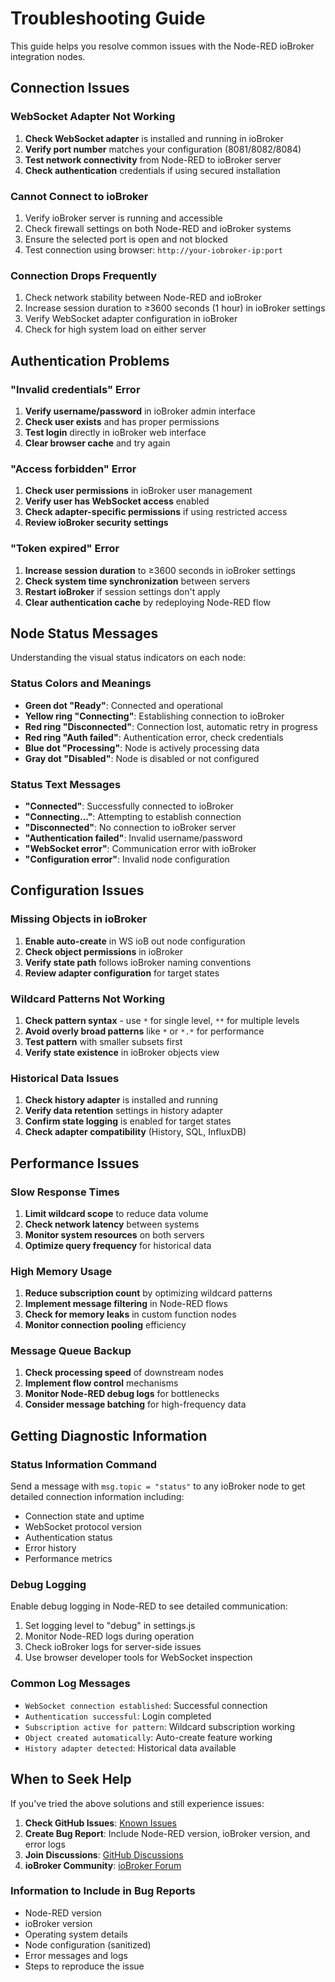 # Troubleshooting Guide

This guide helps you resolve common issues with the Node-RED ioBroker integration nodes.

## Connection Issues

### WebSocket Adapter Not Working
1. **Check WebSocket adapter** is installed and running in ioBroker
2. **Verify port number** matches your configuration (8081/8082/8084)
3. **Test network connectivity** from Node-RED to ioBroker server
4. **Check authentication** credentials if using secured installation

### Cannot Connect to ioBroker
1. Verify ioBroker server is running and accessible
2. Check firewall settings on both Node-RED and ioBroker systems
3. Ensure the selected port is open and not blocked
4. Test connection using browser: `http://your-iobroker-ip:port`

### Connection Drops Frequently
1. Check network stability between Node-RED and ioBroker
2. Increase session duration to ≥3600 seconds (1 hour) in ioBroker settings
3. Verify WebSocket adapter configuration in ioBroker
4. Check for high system load on either server

## Authentication Problems

### "Invalid credentials" Error
1. **Verify username/password** in ioBroker admin interface
2. **Check user exists** and has proper permissions
3. **Test login** directly in ioBroker web interface
4. **Clear browser cache** and try again

### "Access forbidden" Error
1. **Check user permissions** in ioBroker user management
2. **Verify user has WebSocket access** enabled
3. **Check adapter-specific permissions** if using restricted access
4. **Review ioBroker security settings**

### "Token expired" Error
1. **Increase session duration** to ≥3600 seconds in ioBroker settings
2. **Check system time synchronization** between servers
3. **Restart ioBroker** if session settings don't apply
4. **Clear authentication cache** by redeploying Node-RED flow

## Node Status Messages

Understanding the visual status indicators on each node:

### Status Colors and Meanings
- **Green dot "Ready"**: Connected and operational
- **Yellow ring "Connecting"**: Establishing connection to ioBroker
- **Red ring "Disconnected"**: Connection lost, automatic retry in progress
- **Red ring "Auth failed"**: Authentication error, check credentials
- **Blue dot "Processing"**: Node is actively processing data
- **Gray dot "Disabled"**: Node is disabled or not configured

### Status Text Messages
- **"Connected"**: Successfully connected to ioBroker
- **"Connecting..."**: Attempting to establish connection
- **"Disconnected"**: No connection to ioBroker server
- **"Authentication failed"**: Invalid username/password
- **"WebSocket error"**: Communication error with ioBroker
- **"Configuration error"**: Invalid node configuration

## Configuration Issues

### Missing Objects in ioBroker
1. **Enable auto-create** in WS ioB out node configuration
2. **Check object permissions** in ioBroker
3. **Verify state path** follows ioBroker naming conventions
4. **Review adapter configuration** for target states

### Wildcard Patterns Not Working
1. **Check pattern syntax** - use `*` for single level, `**` for multiple levels
2. **Avoid overly broad patterns** like `*` or `*.*` for performance
3. **Test pattern** with smaller subsets first
4. **Verify state existence** in ioBroker objects view

### Historical Data Issues
1. **Check history adapter** is installed and running
2. **Verify data retention** settings in history adapter
3. **Confirm state logging** is enabled for target states
4. **Check adapter compatibility** (History, SQL, InfluxDB)

## Performance Issues

### Slow Response Times
1. **Limit wildcard scope** to reduce data volume
2. **Check network latency** between systems
3. **Monitor system resources** on both servers
4. **Optimize query frequency** for historical data

### High Memory Usage
1. **Reduce subscription count** by optimizing wildcard patterns
2. **Implement message filtering** in Node-RED flows
3. **Check for memory leaks** in custom function nodes
4. **Monitor connection pooling** efficiency

### Message Queue Backup
1. **Check processing speed** of downstream nodes
2. **Implement flow control** mechanisms
3. **Monitor Node-RED debug logs** for bottlenecks
4. **Consider message batching** for high-frequency data

## Getting Diagnostic Information

### Status Information Command
Send a message with `msg.topic = "status"` to any ioBroker node to get detailed connection information including:
- Connection state and uptime
- WebSocket protocol version
- Authentication status
- Error history
- Performance metrics

### Debug Logging
Enable debug logging in Node-RED to see detailed communication:
1. Set logging level to "debug" in settings.js
2. Monitor Node-RED logs during operation
3. Check ioBroker logs for server-side issues
4. Use browser developer tools for WebSocket inspection

### Common Log Messages
- `WebSocket connection established`: Successful connection
- `Authentication successful`: Login completed
- `Subscription active for pattern`: Wildcard subscription working
- `Object created automatically`: Auto-create feature working
- `History adapter detected`: Historical data available

## When to Seek Help

If you've tried the above solutions and still experience issues:

1. **Check GitHub Issues**: [Known Issues](https://github.com/Marc-Berg/node-red-contrib-iobroker/issues)
2. **Create Bug Report**: Include Node-RED version, ioBroker version, and error logs
3. **Join Discussions**: [GitHub Discussions](https://github.com/Marc-Berg/node-red-contrib-iobroker/discussions)
4. **ioBroker Community**: [ioBroker Forum](https://forum.iobroker.net)

### Information to Include in Bug Reports
- Node-RED version
- ioBroker version
- Operating system details
- Node configuration (sanitized)
- Error messages and logs
- Steps to reproduce the issue